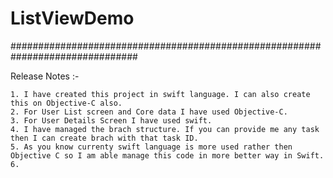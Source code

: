# ListViewDemo

###############################################################################
          
Release Notes :-


    1. I have created this project in swift language. I can also create this on Objective-C also.
    2. For User List screen and Core data I have used Objective-C.
    3. For User Details Screen I have used swift.
    4. I have managed the brach structure. If you can provide me any task then I can create brach with that task ID.
    5. As you know currenty swift language is more used rather then Objective C so I am able manage this code in more better way in Swift.
    6.  
    
